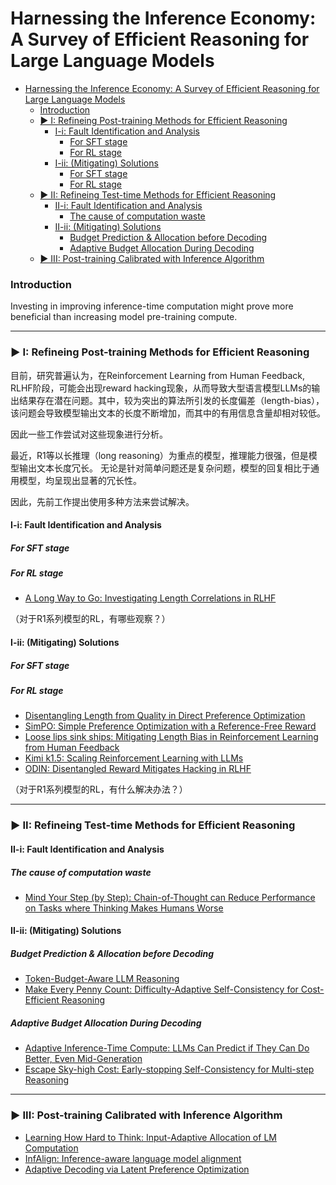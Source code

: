# Harnessing the Inference Economy: A Survey of Efficient Reasoning for Large Language Models


- [Harnessing the Inference Economy: A Survey of Efficient Reasoning for Large Language Models](#harnessing-the-inference-economy-a-survey-of-efficient-reasoning-for-large-language-models)
    - [Introduction](#introduction)
    - [▶️ I: Refineing Post-training Methods for Efficient Reasoning](#️-i-refineing-post-training-methods-for-efficient-reasoning)
      - [I-i: Fault Identification and Analysis](#i-i-fault-identification-and-analysis)
        - [For SFT stage](#for-sft-stage)
        - [For RL stage](#for-rl-stage)
      - [I-ii: (Mitigating) Solutions](#i-ii-mitigating-solutions)
        - [For SFT stage](#for-sft-stage-1)
        - [For RL stage](#for-rl-stage-1)
    - [▶️ II: Refineing Test-time Methods for Efficient Reasoning](#️-ii-refineing-test-time-methods-for-efficient-reasoning)
      - [II-i: Fault Identification and Analysis](#ii-i-fault-identification-and-analysis)
        - [The cause of computation waste](#the-cause-of-computation-waste)
      - [II-ii: (Mitigating) Solutions](#ii-ii-mitigating-solutions)
        - [Budget Prediction \& Allocation before Decoding](#budget-prediction--allocation-before-decoding)
        - [Adaptive Budget Allocation During Decoding](#adaptive-budget-allocation-during-decoding)
    - [▶️ III: Post-training Calibrated with Inference Algorithm](#️-iii-post-training-calibrated-with-inference-algorithm)


### Introduction
Investing in improving inference-time computation might prove more beneficial than increasing model pre-training compute.


---

### ▶️ I: Refineing Post-training Methods for Efficient Reasoning


目前，研究普遍认为，在Reinforcement Learning from Human Feedback, RLHF阶段，可能会出现reward hacking现象，从而导致大型语言模型LLMs的输出结果存在潜在问题。其中，较为突出的算法所引发的长度偏差（length-bias），该问题会导致模型输出文本的长度不断增加，而其中的有用信息含量却相对较低。

因此一些工作尝试对这些现象进行分析。

最近，R1等以长推理（long reasoning）为重点的模型，推理能力很强，但是模型输出文本长度冗长。
无论是针对简单问题还是复杂问题，模型的回复相比于通用模型，均呈现出显著的冗长性。

因此，先前工作提出使用多种方法来尝试解决。

#### I-i: Fault Identification and Analysis


##### For SFT stage

##### For RL stage


- [A Long Way to Go: Investigating Length Correlations in RLHF]()

（对于R1系列模型的RL，有哪些观察？）



#### I-ii: (Mitigating) Solutions

##### For SFT stage

##### For RL stage
- [Disentangling Length from Quality in Direct Preference Optimization](http://arxiv.org/abs/2403.19159)
- [SimPO: Simple Preference Optimization with a Reference-Free Reward]()
- [Loose lips sink ships: Mitigating Length Bias in Reinforcement Learning from Human Feedback]()
- [Kimi k1.5: Scaling Reinforcement Learning with LLMs]()
- [ODIN: Disentangled Reward Mitigates Hacking in RLHF](http://arxiv.org/abs/2402.07319)

（对于R1系列模型的RL，有什么解决办法？）

---

### ▶️ II: Refineing Test-time Methods for Efficient Reasoning

#### II-i: Fault Identification and Analysis

##### The cause of computation waste
- [Mind Your Step (by Step): Chain-of-Thought can Reduce Performance on Tasks where Thinking Makes Humans Worse]()

#### II-ii: (Mitigating) Solutions

##### Budget Prediction & Allocation before Decoding
- [Token-Budget-Aware LLM Reasoning]()
- [Make Every Penny Count: Difficulty-Adaptive Self-Consistency for Cost-Efficient Reasoning](http://arxiv.org/abs/2408.13457)

##### Adaptive Budget Allocation During Decoding
- [Adaptive Inference-Time Compute: LLMs Can Predict if They Can Do Better, Even Mid-Generation](https://arxiv.org/abs/2410.02725)
- [Escape Sky-high Cost: Early-stopping Self-Consistency for Multi-step Reasoning](http://arxiv.org/abs/2401.10480)


---

### ▶️ III: Post-training Calibrated with Inference Algorithm

- [Learning How Hard to Think: Input-Adaptive Allocation of LM Computation](http://arxiv.org/abs/2410.04707)
- [InfAlign: Inference-aware language model alignment](https://arxiv.org/abs/2412.19792)
- [Adaptive Decoding via Latent Preference Optimization](https://arxiv.org/abs/2411.09661)


